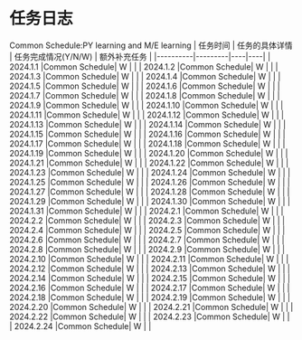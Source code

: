 # 任务日志
Common Schedule:PY learning and M/E learning
|  任务时间  | 任务的具体详情 | 任务完成情况(Y/N/W) | 额外补充任务 |
|----------|---------|----|----|
| 2024.1.1 |Common Schedule|  W  |    |
| 2024.1.2 |Common Schedule|  W  |    |
| 2024.1.3 |Common Schedule|  W  |    |
| 2024.1.4 |Common Schedule|  W  |    |
| 2024.1.5 |Common Schedule|  W  |    |
| 2024.1.6 |Common Schedule|  W  |    |
| 2024.1.7 |Common Schedule|  W  |    |
| 2024.1.8 |Common Schedule|  W  |    |
| 2024.1.9 |Common Schedule|  W  |    |
| 2024.1.10 |Common Schedule|  W  |    |
| 2024.1.11 |Common Schedule|  W  |    |
| 2024.1.12 |Common Schedule|  W  |    |
| 2024.1.13 |Common Schedule|  W  |    |
| 2024.1.14 |Common Schedule|  W  |    |
| 2024.1.15 |Common Schedule|  W  |    |
| 2024.1.16 |Common Schedule|  W  |    |
| 2024.1.17 |Common Schedule|  W  |    |
| 2024.1.18 |Common Schedule|  W  |    |
| 2024.1.19 |Common Schedule|  W  |    |
| 2024.1.20 |Common Schedule|  W  |    |
| 2024.1.21 |Common Schedule|  W  |    |
| 2024.1.22 |Common Schedule|  W  |    |
| 2024.1.23 |Common Schedule|  W  |    |
| 2024.1.24 |Common Schedule|  W  |    |
| 2024.1.25 |Common Schedule|  W  |    |
| 2024.1.26 |Common Schedule|  W  |    |
| 2024.1.27 |Common Schedule|  W  |    |
| 2024.1.28 |Common Schedule|  W  |    |
| 2024.1.29 |Common Schedule|  W  |    |
| 2024.1.30 |Common Schedule|  W  |    |
| 2024.1.31 |Common Schedule|  W  |    |
| 2024.2.1  |Common Schedule|  W  |    |
| 2024.2.2  |Common Schedule|  W  |    |
| 2024.2.3 |Common Schedule|  W  |    |
| 2024.2.4 |Common Schedule|  W  |    |
| 2024.2.5 |Common Schedule|  W  |    |
| 2024.2.6 |Common Schedule|  W  |    |
| 2024.2.7 |Common Schedule|  W  |    |
| 2024.2.8 |Common Schedule|  W  |    |
| 2024.2.9 |Common Schedule|  W  |    |
| 2024.2.10 |Common Schedule|  W  |    |
| 2024.2.11 |Common Schedule|  W  |    |
| 2024.2.12 |Common Schedule|  W  |    |
| 2024.2.13 |Common Schedule|  W  |    |
| 2024.2.14 |Common Schedule|  W  |    |
| 2024.2.15 |Common Schedule|  W  |    |
| 2024.2.16 |Common Schedule|  W  |    |
| 2024.2.17 |Common Schedule|  W  |    |
| 2024.2.18 |Common Schedule|  W  |    |
| 2024.2.19 |Common Schedule|  W  |    |
| 2024.2.20 |Common Schedule|  W  |    |
| 2024.2.21 |Common Schedule|  W  |    |
| 2024.2.22 |Common Schedule|  W  |    |
| 2024.2.23 |Common Schedule|  W  |    |
| 2024.2.24 |Common Schedule|  W  |    |

